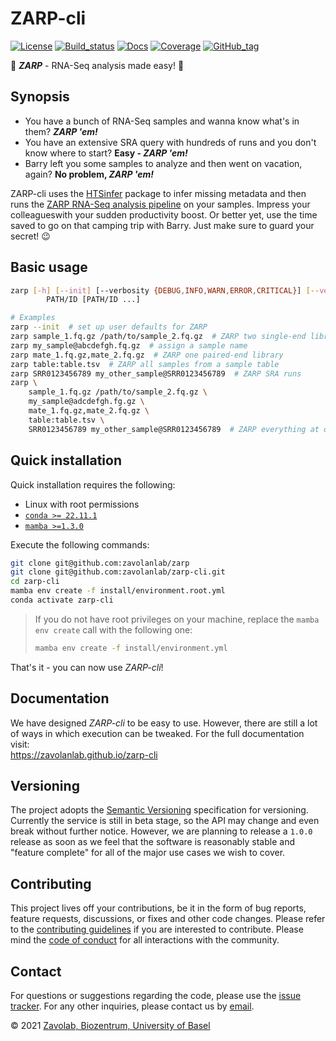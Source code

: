 # ZARP-cli

[![License][badge-license]][badge-url-license]
[![Build_status][badge-build-status]][badge-url-build-status]
[![Docs][badge-docs]][badge-url-docs]
[![Coverage][badge-coverage]][badge-url-coverage]
[![GitHub_tag][badge-github-tag]][badge-url-github-tag]

:pill: **_ZARP_** - RNA-Seq analysis made easy! :syringe:

## Synopsis

- You have a bunch of RNA-Seq samples and wanna know what's in them? **_ZARP
'em!_**  
- You have an extensive SRA query with hundreds of runs and you don't know
where to start? **Easy - _ZARP 'em!_**
- Barry left you some samples to analyze and then went on vacation, again? **No
problem, _ZARP 'em!_**  

ZARP-cli uses the [HTSinfer][htsinfer] package to infer missing metadata and
then runs the [ZARP RNA-Seq analysis pipeline][zarp] on your samples. Impress
your colleagueswith your sudden productivity boost. Or better yet, use the time
saved to go on that camping trip with Barry. Just make sure to guard your
secret! :wink:

## Basic usage

```sh
zarp [-h] [--init] [--verbosity {DEBUG,INFO,WARN,ERROR,CRITICAL}] [--version]
        PATH/ID [PATH/ID ...]

# Examples
zarp --init  # set up user defaults for ZARP
zarp sample_1.fq.gz /path/to/sample_2.fq.gz  # ZARP two single-end libraries
zarp my_sample@abcdefgh.fq.gz  # assign a sample name
zarp mate_1.fq.gz,mate_2.fq.gz  # ZARP one paired-end library
zarp table:table.tsv  # ZARP all samples from a sample table
zarp SRR0123456789 my_other_sample@SRR0123456789  # ZARP SRA runs
zarp \
    sample_1.fq.gz /path/to/sample_2.fq.gz \
    my_sample@adcdefgh.fg.gz \
    mate_1.fq.gz,mate_2.fq.gz \
    table:table.tsv \
    SRR0123456789 my_other_sample@SRR0123456789  # ZARP everything at once!
```

## Quick installation

Quick installation requires the following:

- Linux with root permissions
- [`conda >= 22.11.1`][conda]
- [`mamba >=1.3.0`][mamba]

Execute the following commands:

```sh
git clone git@github.com:zavolanlab/zarp
git clone git@github.com:zavolanlab/zarp-cli.git
cd zarp-cli
mamba env create -f install/environment.root.yml
conda activate zarp-cli
```

> If you do not have root privileges on your machine, replace the `mamba env
> create` call with the following one:
>
> ```sh
> mamba env create -f install/environment.yml
> ```

That's it - you can now use _ZARP-cli_!

## Documentation

We have designed _ZARP-cli_ to be easy to use. However, there are still a lot
of ways in which execution can be tweaked. For the full documentation visit:  
<https://zavolanlab.github.io/zarp-cli>

## Versioning

The project adopts the [Semantic Versioning][semver] specification for
versioning. Currently the service is still in beta stage, so the API may change
and even break without further notice. However, we are planning to release a
`1.0.0` release as soon as we feel that the software is reasonably stable and
"feature complete" for all of the major use cases we wish to cover.

## Contributing

This project lives off your contributions, be it in the form of bug reports,
feature requests, discussions, or fixes and other code changes. Please refer
to the [contributing guidelines](CONTRIBUTING.md) if you are interested to
contribute. Please mind the [code of conduct](CODE_OF_CONDUCT.md) for all
interactions with the community.

## Contact

For questions or suggestions regarding the code, please use the
[issue tracker][issue-tracker]. For any other inquiries, please contact us
by [email][contact].

&copy; 2021 [Zavolab, Biozentrum, University of Basel][zavolab]

[conda]: <https://docs.conda.io/projects/conda/en/latest/index.html>
[contact]: <zavolab-biozentrum@unibas.ch>
[badge-build-status]: <https://github.com/zavolanlab/zarp-cli/actions/workflows/tests.yml/badge.svg>
[badge-coverage]: <https://codecov.io/gh/zavolanlab/zarp-cli/branch/dev/graph/badge.svg?branch=dev&token=0KQZYULZ88>
[badge-docs]: <https://github.com/zavolanlab/zarp-cli/actions/workflows/docs.yml/badge.svg>
[badge-github-tag]: <https://img.shields.io/github/v/tag/zavolanlab/zarp-cli?color=C39BD3>
[badge-license]: <https://img.shields.io/badge/license-Apache%202.0-blue.svg>
[badge-url-build-status]: <https://github.com/zavolanlab/zarp-cli/actions/workflows/tests.yml>
[badge-url-coverage]: <https://codecov.io/gh/zavolanlab/zarp-cli?branch=dev>
[badge-url-docs]: <https://zavolanlab.github.io/zarp-cli>
[badge-url-github-tag]: <https://github.com/zavolanlab/zarp-cli/releases>
[badge-url-license]: <http://www.apache.org/licenses/LICENSE-2.0>
[htsinfer]: <https://github.com/zavolanlab/htsinfer>
[issue-tracker]: <https://github.com/zavolanlab/zarp-cli/issues>
[mamba]: <https://github.com/mamba-org/mamba>
[semver]: <https://semver.org/>
[zarp]: <https://github.com/zavolanlab/zarp>
[zavolab]: <https://www.biozentrum.unibas.ch/research/researchgroups/overview/unit/zavolan/research-group-mihaela-zavolan/>
